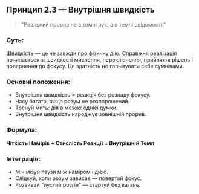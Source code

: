 ## Принцип 2.3 — Внутрішня швидкість

> "Реальний прорив не в темпі рук, а в темпі свідомості."

### Суть:
Швидкість — це не завжди про фізичну дію. Справжня реалізація починається зі швидкості мислення, переключення, прийняття рішень і повернення до фокусу. Це здатність не гальмувати себе сумнівами.

### Основні положення:
- Внутрішня швидкість = реакція без розпаду фокусу.
- Часу багато, якщо розум не розпорошений.
- Тренуй мить: дія в межах однієї думки.
- Внутрішня швидкість народжує зовнішній прорив.

### Формула:
**Чіткість Намірів + Стислість Реакції = Внутрішній Темп**

### Інтеграція:
- Мінімізуй паузи між наміром і дією.
- Слідкуй, коли розум зависає — повертай фокус.
- Розвивай "пустий розгін" — стартуй без вагань.